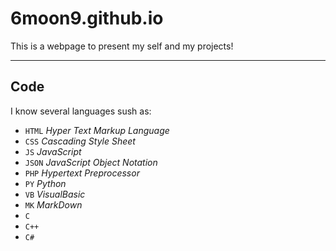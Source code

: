 # 6moon9.github.io
This is a webpage to present my self and my projects!
***
## Code
I know several languages sush as:
- `HTML` _Hyper Text Markup Language_
- `CSS` _Cascading Style Sheet_
- `JS` _JavaScript_
- `JSON` _JavaScript Object Notation_
- `PHP` _Hypertext Preprocessor_
- `PY` _Python_
- `VB` _VisualBasic_
- `MK` _MarkDown_
- `C`
- `C++`
- `C#`
